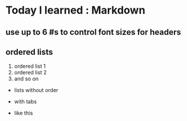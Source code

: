 # Today I learned : **Markdown**

## use up to 6 #s to control font sizes for headers

## ordered lists
1. ordered list 1
2. ordered list 2
3. and so on

* lists without order
 + with tabs
  - like this


